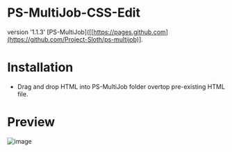 # PS-MultiJob-CSS-Edit
version '1.1.3' 
[PS-MultiJob]([[https://pages.github.com](https://github.com/Project-Sloth/ps-multijob)].

# Installation

- Drag and drop HTML into PS-MultiJob folder overtop pre-existing HTML file.

# Preview
![image](https://github.com/ItzJonzey/PS-MultiJob-CSS-Edit/assets/140835042/2ce5768f-055c-49a0-b00f-daa8b4f27dfb)

